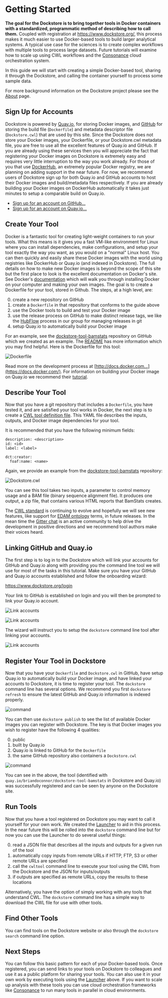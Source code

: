 # Getting Started

**The goal for the Dockstore is to bring together tools in Docker containers with a standardized, programmatic method of describing how to call them.**  Coupled with registration at https://www.dockstore.org/, this process makes it much easier to use Docker-based tools to build larger analytical systems.  A typical use case for the sciences is to create complex workflows with multiple tools to process large datasets.  Future tutorials will examine how to scale up using CWL workflows and the [Consonance](https://github.com/Consonance/) cloud orchestration system.

In this guide we will start with creating a simple Docker-based tool, sharing it through the Dockstore, and calling the container yourself to process some sample data.

For more background information on the Dockstore project please see the [About](/docs/about) page.

## Sign Up for Accounts

Dockstore is powered by [Quay.io](http://quay.io), for storing Docker images, and [GitHub](http://github.com) for storing the build file (`Dockerfile`) and metadata descriptor file (`Dockstore.cwl`) that are used by this site.  Since the Dockstore does not store your Docker images, your Dockerfile, or your Dockstore.cwl metadata file, you are free to use all the excellent features of Quay.io and GitHub.  If you are already using these services then you will appreciate the fact that registering your Docker images on Dockstore is extremely easy and requires very little interruption to the way you work already.  For those of you that use [DockerHub](https://hub.docker.com/), an extremely popular Docker registry, we are planning on adding support in the near future.  For now, we recommend users of Dockstore sign up for both Quay.io and GitHub accounts to host their Docker images and build/metadata files respectively.  If you are already building your Docker images on DockerHub automatically it takes just minutes to setup a comparable build on Quay.io.

* [Sign up for an account on GitHub...](https://github.com)
* [Sign up for an account on Quay.io...](https://quay.io)

## Create Your Tool

Docker is a fantastic tool for creating light-weight containers to run your tools.  What this means is it gives you a fast VM-like environment for Linux where you can install dependencies, make configurations, and setup your tool exactly the way you want, as you would on a "normal" Linux host.  You can then quickly and easily share these Docker images with the world using registries like DockerHub or Quay.io (and indexed in Dockstore).  The full details on how to make new Docker images is beyond the scope of this site but the first place to look is the excellent documentation on Docker's site.  See Docker's [documentation](https://docs.docker.com/) which will walk you through installing Docker on your computer and making your own images.  The goal is to create a Dockerfile for your tool, stored in Github.  The steps, at a high level, are:

0. create a new repository on GitHub
0. create a `Dockerfile` in that repository that conforms to the guide above
0. use the Docker tools to build and test your Docker image
0. use the release process on GitHub to make distinct release tags, we like the  [HubFlow](https://datasift.github.io/gitflow/) process in our group for managing releases in git
0. setup Quay.io to automatically build your Docker image

For an example, see the [dockstore-tool-bamstats](https://github.com/briandoconnor/dockstore-tool-bamstats) repository on GitHub which we created as an example.  The [README](https://github.com/briandoconnor/dockstore-tool-bamstats/blob/develop/README.md) has more information which you may find helpful.  Here is the Dockerfile for this tool:

![Dockerfile](docs/dockerfile.png)

Read more on the development process at [http://docs.docker.com...](https://docs.docker.com/). For information on building your Docker image on Quay.io we recommend their [tutorial](https://quay.io/tutorial/).

## Describe Your Tool

Now that you have a git repository that includes a `Dockerfile`, you have tested it, and are satisfied your tool works in Docker, the next step is to create a [CWL tool definition file](http://common-workflow-language.github.io/). This YAML file describes the inputs, outputs, and Docker image dependencies for your tool.

It is recommended that you have the following minimum fields:

    description: <description>
    id: <id>
    label: <label>
    
    dct:creator:
      foaf:name: <name>

Again, we provide an example from the [dockstore-tool-bamstats](https://github.com/briandoconnor/dockstore-tool-bamstats) repository:

![Dockstore.cwl](docs/cwl.png)

You can see this tool takes two inputs, a parameter to control memory usage and a BAM file (binary sequence alignment file).  It produces one output, a zip file, that contains various HTML reports that BamStats creates.

The [CWL standard](http://common-workflow-language.github.io/) is continuing to evolve and hopefully we will see new features, like support for [EDAM ontology](http://edamontology.org/page) terms, in future releases.  In the mean time the [Gitter chat](https://gitter.im/common-workflow-language/common-workflow-language) is an active community to help drive the development in positive directions and we recommend tool authors make their voices heard.

## Linking GitHub and Quay.io

The first step is to log in to the Dockstore which will link your accounts for GitHub and Quay.io along with providing you the command line tool we will use for most of the tasks in this tutorial.  Make sure you have your GitHub and Quay.io accounts established and follow the onboarding wizard:

https://www.dockstore.org/login

Your link to GitHub is established on login and you will then be prompted to link your Quay.io account.

![Link accounts](docs/linking1.png)

![Link accounts](docs/linking2.png)

The wizard will instruct you to setup the `dockstore` command line tool after linking your accounts.

![Link accounts](docs/linking3.png)

## Register Your Tool in Dockstore

Now that you have your `Dockerfile` and `Dockstore.cwl` in GitHub, have setup Quay.io to automatically build your Docker image, and have linked your accounts to Dockstore, it is time to register your tool.
The `dockstore` command line has several options.  We recommend you first `dockstore refresh` to ensure the latest GitHub and Quay.io information is indexed properly.

![command](docs/cmd1.png)

You can then use `dockstore publish` to see the list of available Docker images you can register with Dockstore.  The key is that Docker images you wish to register have the following 4 qualities:

0. public
0. built by Quay.io
0. Quay.io is linked to GitHub for the `Dockerfile`
0. the same GitHub repository also containers a `Dockstore.cwl`

![command](docs/cmd2.png)

You can see in the above, the tool (identified with `quay.io/briandoconnor/dockstore-tool-bamstats` in Dockstore and Quay.io) was successfully registered and can be seen by anyone on the Dockstore site.

## Run Tools

Now that you have a tool registered on Dockstore you may want to call it yourself for your own work. We created the [Launcher](https://github.com/CancerCollaboratory/dockstore-descriptor#dockstore-descriptor) to aid in this process.  In the near future this will be rolled into the `dockstore` command line but for now you can use the Launcher to do several useful things:

0. read a JSON file that describes all the inputs and outputs for a given run of the tool
0. automatically copy inputs from remote URLs if HTTP, FTP, S3 or other remote URLs are specified
0. call the `cwltool` command line to execute your tool using the CWL from the Dockstore and the JSON for inputs/outputs
0. if outputs are specified as remote URLs, copy the results to these locations

Alternatively, you have the option of simply working with any tools that understand CWL. The `dockstore` command line has a simple way to download the CWL file for use with other tools.

## Find Other Tools

You can find tools on the Dockstore website or also through the `dockstore search` command line option.

## Next Steps

You can follow this basic pattern for each of your Docker-based tools.  Once registered, you can send links to your tools on Dockstore to colleagues and use it as a public platform for sharing your tools.  You can also use it in your own work by executing tools using the [Launcher](https://github.com/CancerCollaboratory/dockstore-descriptor#dockstore-descriptor) above.  If you want to scale up analysis with these tools you can use cloud orchestration frameworks like [Consonance](https://github.com/Consonance/) to run many tools in parallel in cloud environments.
